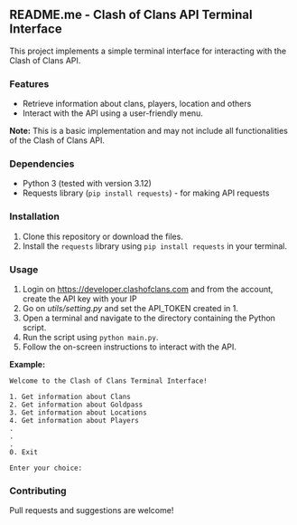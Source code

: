 ## README.me - Clash of Clans API Terminal Interface

This project implements a simple terminal interface for interacting with the Clash of Clans API. 

### Features

* Retrieve information about clans, players, location and others
* Interact with the API using a user-friendly menu.

**Note:** This is a basic implementation and may not include all functionalities of the Clash of Clans API. 

### Dependencies

* Python 3 (tested with version 3.12)
* Requests library (`pip install requests`) - for making API requests

### Installation

1. Clone this repository or download the files.
2. Install the `requests` library using `pip install requests` in your terminal.

### Usage

1. Login on https://developer.clashofclans.com and from the account, create the API key with your IP
2. Go on _utils/setting.py_ and set the API_TOKEN created in 1.
1. Open a terminal and navigate to the directory containing the Python script.
2. Run the script using `python main.py`.
3. Follow the on-screen instructions to interact with the API.

**Example:**

```
Welcome to the Clash of Clans Terminal Interface!

1. Get information about Clans
2. Get information about Goldpass
3. Get information about Locations
4. Get information about Players
.
.
.
0. Exit

Enter your choice: 
```

### Contributing

Pull requests and suggestions are welcome!